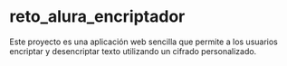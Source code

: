 # reto_alura_encriptador
Este proyecto es una aplicación web sencilla que permite a los usuarios encriptar y desencriptar texto utilizando un cifrado personalizado. 
